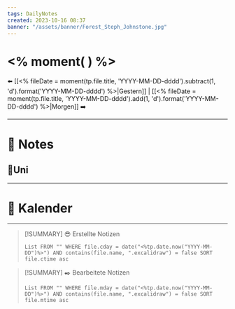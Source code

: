 ```yaml
---
tags: DailyNotes
created: 2023-10-16 08:37
banner: "/assets/banner/Forest_Steph_Johnstone.jpg"
---
```


# <% moment( ) %>

  ⬅️ [[<% fileDate = moment(tp.file.title, 'YYYY-MM-DD-dddd').subtract(1, 'd').format('YYYY-MM-DD-dddd') %>|Gestern]] | [[<% fileDate = moment(tp.file.title, 'YYYY-MM-DD-dddd').add(1, 'd').format('YYYY-MM-DD-dddd') %>|Morgen]] ➡️

 ---

 # 📝 Notes

## 🎒Uni

---

# 📅 Kalender

---

> [!SUMMARY] 😎 Erstellte Notizen
>
> ```dataview
> List FROM "" WHERE file.cday = date("<%tp.date.now("YYYY-MM-DD")%>") AND contains(file.name, ".excalidraw") = false SORT file.ctime asc
> ```

> [!SUMMARY] ✒️ Bearbeitete Notizen
>
> ```dataview
> List FROM "" WHERE file.mday = date("<%tp.date.now("YYYY-MM-DD")%>") AND contains(file.name, ".excalidraw") = false SORT file.mtime asc
> ```
